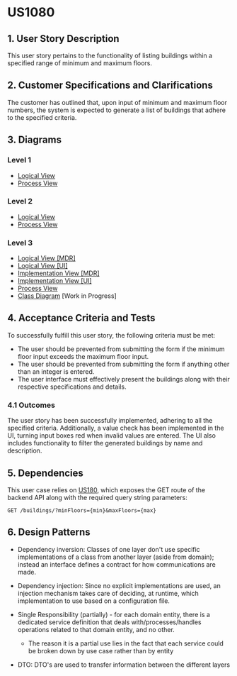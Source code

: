 # US1080

## 1. User Story Description

This user story pertains to the functionality of listing buildings within a specified range of minimum and maximum floors.

## 2. Customer Specifications and Clarifications

The customer has outlined that, upon input of minimum and maximum floor numbers, the system is expected to generate a list of buildings that adhere to the specified criteria.

## 3. Diagrams

### Level 1

-   [Logical View](../general-purpose/level1/logical-view.svg)
-   [Process View](./level1/process-view.svg)

### Level 2

-   [Logical View](../general-purpose/level2/logical-view.svg)
-   [Process View](./level2/process-view.svg)

### Level 3

-   [Logical View [MDR]](../general-purpose/level3/mdr-logical-view.svg)
-   [Logical View [UI]](../general-purpose/level3/ui-logical-view.svg)
-   [Implementation View [MDR]](../general-purpose/level3/mdr-implementation-view.svg)
-   [Implementation View [UI]](../general-purpose/level3/ui-implementation-view.svg)
-   [Process View](./level3/process-view.svg)
-   [Class Diagram](./level3/class-diagram.svg) [Work in Progress]

## 4. Acceptance Criteria and Tests

To successfully fulfill this user story, the following criteria must be met:

-   The user should be prevented from submitting the form if the minimum floor input exceeds the maximum floor input.
-   The user should be prevented from submitting the form if anything other than an integer is entered.
-   The user interface must effectively present the buildings along with their respective specifications and details.

### 4.1 Outcomes

The user story has been successfully implemented, adhering to all the specified criteria.
Additionally, a value check has been implemented in the UI, turning input boxes red when invalid values are entered.
The UI also includes functionality to filter the generated buildings by name and description.

## 5. Dependencies

This user case relies on [US180](../us180), which exposes the GET route of the backend API along with the required query string parameters:

```
GET /buildings/?minFloors={min}&maxFloors={max}
```

## 6. Design Patterns

-   Dependency inversion: Classes of one layer don't use specific implementations of a class from another layer (aside from domain); instead an interface defines a contract for how communications are made.

-   Dependency injection: Since no explicit implementations are used, an injection mechanism takes care of deciding, at runtime, which implementation to use based on a configuration file.

-   Single Responsibility (partially) - for each domain entity, there is a dedicated service definition that deals with/processes/handles operations related to that domain entity, and no other.

    -   The reason it is a partial use lies in the fact that each service could be broken down by use case rather than by entity

-   DTO: DTO's are used to transfer information between the different layers
